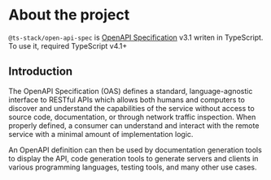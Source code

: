 # About the project

`@ts-stack/open-api-spec` is [OpenAPI Specification][1] v3.1 writen in TypeScript.
To use it, required TypeScript v4.1+

## Introduction

The OpenAPI Specification (OAS) defines a standard, language-agnostic interface to RESTful APIs which allows both humans and computers to discover and understand the capabilities of the service without access to source code, documentation, or through network traffic inspection. When properly defined, a consumer can understand and interact with the remote service with a minimal amount of implementation logic.

An OpenAPI definition can then be used by documentation generation tools to display the API, code generation tools to generate servers and clients in various programming languages, testing tools, and many other use cases.

[1]: https://github.com/OAI/OpenAPI-Specification
